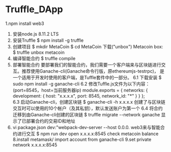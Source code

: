 # Truffle_DApp
1.npm install web3
1. 安装node.js 8.11.2 LTS
2. 安装Truffle
$ npm install -g truffle
3. 创建项目
$ mkdir MetaCoin
$ cd MetaCoin
下载("unbox") Metacoin box:
$ truffle unbox metacoin
5. 编译智能合约
$ truffle compile
6. 部署智能合约
要部署我们的智能合约，我们需要一个客户端来与区块链进行交互。推荐使用Ganache-cli(Ganache命令行版，原ethereumjs-testrpc)， 是一个适用于开发时使用的客户端，是Tuffle套件中的一部分。
6.1 下载安装
$ sudo npm install -g ganache-cli
6.2 修改Tuffle.js文件为以下内容：(port=8545，host=当前服务器ip)
module.exports = {
    networks: {
        development: {
            host: "x.x.x.x",
            port: 8545,
            network_id: "*"
        }
    }
};    
6.3 启动Ganache-cli，创建区块链
$ ganache-cli -h x.x.x.x
创建了与区块链交互时可以使用的10个帐户（及其私钥），默认发送账户为第一个
6.4 将合约迁移到由Ganache-cli创建的区块链
$ truffle migrate --network ganache
显示了已部署合约的交易ID和地址
7. vi package.json
dev:"webpack-dev-server --host 0.0.0. 
web3来与智能合约进行交互
$ npm run dev
open x.x.x.x:8545 check metacoin balance
8.install metamask/ import account from ganache-cli
9.set private network x.x.x.x:8545
